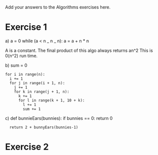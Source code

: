Add your answers to the Algorithms exercises here.

# Exercise 1

a) a = 0
while (a < n _ n _ n):
a = a + n \* n

A is a constant. The final product of this algo always returns an^2
This is 0(n^2) run time.

b) sum = 0

    for i in range(n):
      i += 1
      for j in range(i + 1, n):
        j += 1
        for k in range(j + 1, n):
          k += 1
          for l in range(k + 1, 10 + k):
            l += 1
            sum += 1


c) def bunnieEars(bunnies):
if bunnies == 0:
return 0

      return 2 + bunnyEars(bunnies-1)

# Exercise 2

